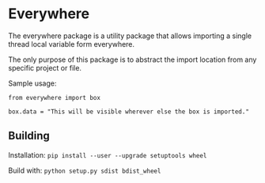 # Everywhere

The everywhere package is a utility package that allows importing a single thread local variable form everywhere.

The only purpose of this package is to abstract the import location from any specific project or file.

Sample usage:
```
from everywhere import box

box.data = "This will be visible wherever else the box is imported."
```

## Building

Installation: `pip install --user --upgrade setuptools wheel`

Build with: `python setup.py sdist bdist_wheel`
